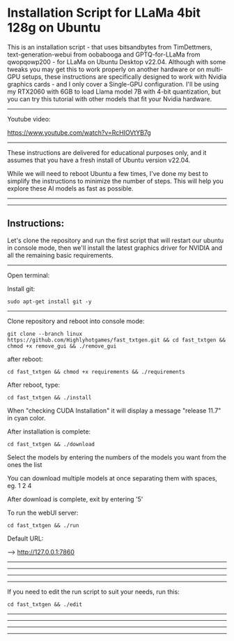 # Installation Script for LLaMa 4bit 128g on Ubuntu


This is an installation script - that uses bitsandbytes from TimDettmers, text-generation-webui from oobabooga and GPTQ-for-LLaMa from qwopqowp200 - for LLaMa on Ubuntu Desktop v22.04.
Although with some tweaks you may get this to work properly on another hardware or on multi-GPU setups,
these instructions are specifically designed to work with Nvidia graphics cards - and I only cover a Single-GPU configuration.
I'll be using my RTX2060 with 6GB to load Llama model 7B with 4-bit quantization,
but you can try this tutorial with other models that fit your Nvidia hardware.

----------------------------------------------------------------------------------

Youtube video:

https://www.youtube.com/watch?v=RcHIOVtYB7g

----------------------------------------------------------------------------------

These instructions are delivered for educational purposes only, and it assumes that you have a fresh install of
Ubuntu version v22.04.

While we will need to reboot Ubuntu a few times, I've done my best to simplify the instructions
to minimize the number of steps. This will help you explore these AI models as fast as possible.


----------------------------------------------------------------------------------
----------------------------------------------------------------------------------

Instructions:
----------------------------------------------------------------------------------
Let's clone the repository and run the first script that will restart our ubuntu in console mode, then we'll install the latest graphics driver for NVIDIA and all the remaining basic requirements.

----------------------------------------------------------------------------------
Open terminal:

Install git:

	sudo apt-get install git -y

----------------------------------------------------------------------------------

Clone repository and reboot into console mode:

	git clone --branch linux https://github.com/Highlyhotgames/fast_txtgen.git && cd fast_txtgen && chmod +x remove_gui && ./remove_gui

after reboot:

	cd fast_txtgen && chmod +x requirements && ./requirements

After reboot, type:


	cd fast_txtgen && ./install
	

When "checking CUDA Installation" it will display a message "release 11.7" in cyan color.


After installation is complete:

	cd fast_txtgen && ./download

Select the models by entering the numbers of the models you want from the ones the list

You can download multiple models at once separating them with spaces, eg. 1 2 4

After download is complete, exit by entering '5'

To run the webUI server:

	cd fast_txtgen && ./run

Default URL:

—> http://127.0.0.1:7860

----------------------------------------------------------------------------------


----------------------------------------------------------------------------------
----------------------------------------------------------------------------------
----------------------------------------------------------------------------------
If you need to edit the run script to suit your needs, run this:

	cd fast_txtgen && ./edit

----------------------------------------------------------------------------------
----------------------------------------------------------------------------------
----------------------------------------------------------------------------------
----------------------------------------------------------------------------------
